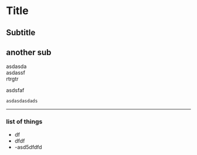 # Title 

## Subtitle

## another sub

asdasda<br>
asdassf<br>
rtrgtr<br>

asdsfaf
```bash
asdasdasdads
```
---

### list of things
- df
- dfdf
- -asd5dfdfd
